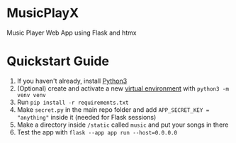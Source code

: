 # MusicPlayX
 Music Player Web App using Flask and htmx

# Quickstart Guide
 1. If you haven't already, install [Python3](https://www.python.org/)
 2. (Optional) create and activate a new [virtual environment](https://docs.python.org/3/tutorial/venv.html) with `python3 -m venv venv`
 3. Run `pip install -r requirements.txt`
 4. Make `secret.py` in the main repo folder and add `APP_SECRET_KEY = "anything"` inside it (needed for Flask sessions)
 5. Make a directory inside `/static` called `music` and put your songs in there
 6. Test the app with `flask --app app run --host=0.0.0.0`